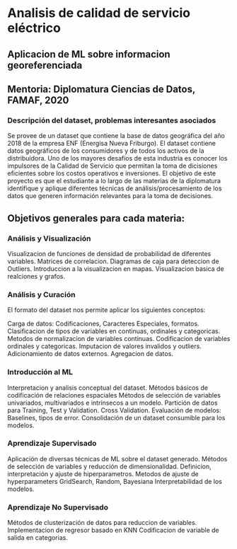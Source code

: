 # Analisis de calidad de servicio eléctrico
## Aplicacion de ML sobre informacion georeferenciada

## Mentoria: Diplomatura Ciencias de Datos, FAMAF, 2020

### Descripción del dataset, problemas interesantes asociados
Se provee de un dataset que contiene la base de datos geográfica del año 2018 de la empresa ENF (Energisa Nueva Friburgo).
El dataset contiene datos geográficos de los consumidores y de todos los activos de la distribuidora.
Uno de los mayores desafíos de esta industria es conocer los impulsores de la Calidad de Servicio que permitan la toma de dicisiones eficientes sobre los costos operativos e inversiones.
El objetivo de este proyecto es que el estudiante a lo largo de las materias de la diplomatura identifique y aplique diferentes técnicas de análisis/procesamiento de los datos que generen información relevantes para la toma de decisiones.

## Objetivos generales para cada materia:

### Análisis y Visualización
Visualizacion de funciones de densidad de probabilidad de diferentes variables.
Matrices de correlacion.
Diagramas de caja para deteccion de Outliers.
Introduccion a la visualizacion en mapas.
Visualizacion basica de realciones y grafos.

### Análisis y Curación
El formato del dataset nos permite aplicar los siguientes conceptos:

Carga de datos: Codificaciones, Caracteres Especiales, formatos.
Clasificacion de tipos de variables en continuas, ordinales y categoricas.
Metodos de normalizacion de variables continuas.
Codificacion de variables ordinales y categoricas.
Imputacion de valores invalidos y outliers.
Adicionamiento de datos externos.
Agregacion de datos.

### Introducción al ML
Interpretacion y analisis conceptual del dataset.
Métodos básicos de codificación de relaciones espaciales
Métodos de selección de variables univariados, multivariados e intrínsecos a un modelo.
Partición de datos para Training, Test y Validation. Cross Validation.
Evaluación de modelos: Baselines, tipos de error.
Consolidación de un dataset consumible para los modelos.

### Aprendizaje Supervisado
Aplicación de diversas técnicas de ML sobre el dataset generado.
Métodos de selección de variables y reducción de dimensionalidad.
Definicion, interpretación y ajuste de hiperparametros.
Metodos de ajuste de hyperparameters GridSearch, Random, Bayesiana
Interpretabilidad de los modelos.

### Aprendizaje No Supervisado
Métodos de clusterización de datos para reduccion de variables.
Implementacion de regresor basado en KNN
Codificacion de variable de salida en categorias.


